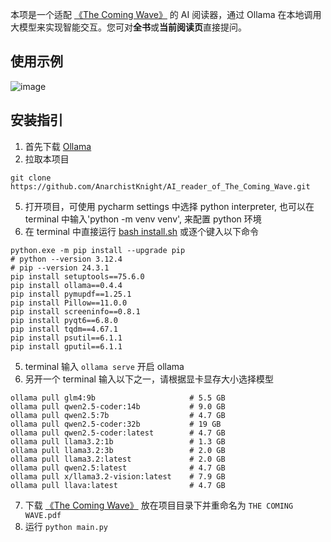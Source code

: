 本项是一个适配 [《The Coming Wave》](https://ia601201.us.archive.org/21/items/the-coming-wave-by-mustafa-suleyman-michael-bhaskar-pdfread.net/The%20Coming%20Wave%20By%20Mustafa%20SuleymanMichael%20Bhaskar-pdfread.net.pdf) 的 AI 阅读器，通过 Ollama 在本地调用大模型来实现智能交互。您可对**全书**或**当前阅读页**直接提问。

## 使用示例
![image](https://github.com/user-attachments/assets/2d51e7cd-0826-4f6d-8074-0a4083e22e50)

## 安装指引
1. 首先下载 [Ollama](https://ollama.com/download)
2. 拉取本项目
```
git clone https://github.com/AnarchistKnight/AI_reader_of_The_Coming_Wave.git
```
5. 打开项目，可使用 pycharm settings 中选择 python interpreter, 也可以在 terminal 中输入'python -m venv venv', 来配置 python 环境
6. 在 terminal 中直接运行 [bash install.sh](https://github.com/AnarchistKnight/AI_reader_of_The_Coming_Wave/blob/56b829348c31c1920c2bc5955c9a2a931e6015b9/install.sh) 或逐个键入以下命令
```
python.exe -m pip install --upgrade pip
# python --version 3.12.4
# pip --version 24.3.1
pip install setuptools==75.6.0
pip install ollama==0.4.4
pip install pymupdf==1.25.1
pip install Pillow==11.0.0
pip install screeninfo==0.8.1
pip install pyqt6==6.8.0
pip install tqdm==4.67.1
pip install psutil==6.1.1
pip install gputil==6.1.1
```
5. terminal 输入 `ollama serve` 开启 ollama
6. 另开一个 terminal 输入以下之一，请根据显卡显存大小选择模型
```
ollama pull glm4:9b                     # 5.5 GB 
ollama pull qwen2.5-coder:14b           # 9.0 GB
ollama pull qwen2.5:7b                  # 4.7 GB
ollama pull qwen2.5-coder:32b           # 19 GB
ollama pull qwen2.5-coder:latest        # 4.7 GB
ollama pull llama3.2:1b                 # 1.3 GB
ollama pull llama3.2:3b                 # 2.0 GB
ollama pull llama3.2:latest             # 2.0 GB
ollama pull qwen2.5:latest              # 4.7 GB
ollama pull x/llama3.2-vision:latest    # 7.9 GB
ollama pull llava:latest                # 4.7 GB
```
7. 下载 [《The Coming Wave》](https://ia601201.us.archive.org/21/items/the-coming-wave-by-mustafa-suleyman-michael-bhaskar-pdfread.net/The%20Coming%20Wave%20By%20Mustafa%20SuleymanMichael%20Bhaskar-pdfread.net.pdf) 放在项目目录下并重命名为 `THE COMING WAVE.pdf`
8. 运行 `python main.py`
